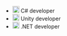 - <img src="https://upload.wikimedia.org/wikipedia/commons/thumb/0/0d/C_Sharp_wordmark.svg/464px-C_Sharp_wordmark.svg.png" height="18"> C# developer
- <img src="https://upload.wikimedia.org/wikipedia/commons/thumb/c/c4/Unity_2021.svg/174px-Unity_2021.svg.png" height="18"> Unity developer
- <img src="https://github.com/dotnet/brand/blob/main/logo/dotnet-logo.png?raw=true" height="18"> .NET developer

<!--
**tarikbir/tarikbir** is a ✨ _special_ ✨ repository because its `README.md` (this file) appears on your GitHub profile.

Here are some ideas to get you started:

- 🔭 I’m currently working on ...
- 🌱 I’m currently learning ...
- 👯 I’m looking to collaborate on ...
- 🤔 I’m looking for help with ...
- 💬 Ask me about ...
- 📫 How to reach me: ...
- 😄 Pronouns: ...
- ⚡ Fun fact: ...
-->

